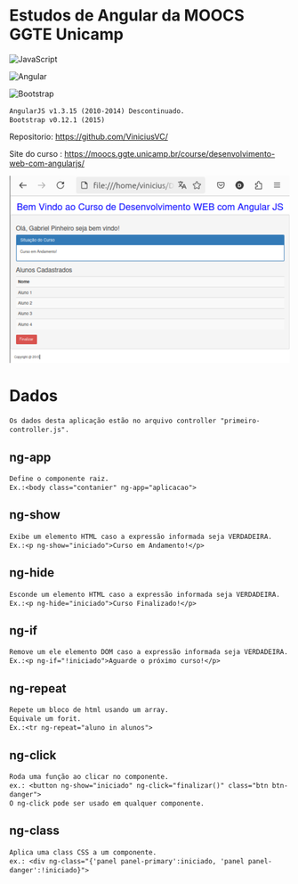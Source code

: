 # Estudos de Angular da MOOCS GGTE Unicamp

![JavaScript](https://img.shields.io/badge/JavaScript-F7DF1E?style=for-the-badge&logo=javascript&logoColor=black)

![Angular](https://img.shields.io/badge/Angular-DD0031?style=for-the-badge&logo=angular&logoColor=white)

![Bootstrap](https://img.shields.io/badge/-boostrap-0D1117?style=for-the-badge&logo=bootstrap&labelColor=0D1117)


```
AngularJS v1.3.15 (2010-2014) Descontinuado.
Bootstrap v0.12.1 (2015)
```

Repositorio: https://github.com/ViniciusVC/

Site do curso : https://moocs.ggte.unicamp.br/course/desenvolvimento-web-com-angularjs/

![HTML AngularJS v1](./img/screenshot_index_html.png "screenshot")

# Dados
```
Os dados desta aplicação estão no arquivo controller "primeiro-controller.js".
```

## ng-app
```
Define o componente raiz.
Ex.:<body class="contanier" ng-app="aplicacao">
```

## ng-show
```
Exibe um elemento HTML caso a expressão informada seja VERDADEIRA.
Ex.:<p ng-show="iniciado">Curso em Andamento!</p>

```

## ng-hide
```
Esconde um elemento HTML caso a expressão informada seja VERDADEIRA.
Ex.:<p ng-hide="iniciado">Curso Finalizado!</p>
```

## ng-if
```
Remove um ele elemento DOM caso a expressão informada seja VERDADEIRA.
Ex.:<p ng-if="!iniciado">Aguarde o próximo curso!</p>
```

## ng-repeat
```
Repete um bloco de html usando um array.
Equivale um forit.
Ex.:<tr ng-repeat="aluno in alunos">
```

## ng-click
```
Roda uma função ao clicar no componente.
ex.: <button ng-show="iniciado" ng-click="finalizar()" class="btn btn-danger">
O ng-click pode ser usado em qualquer componente.
```

## ng-class
```
Aplica uma class CSS a um componente.
ex.: <div ng-class="{'panel panel-primary':iniciado, 'panel panel-danger':!iniciado}">
```

